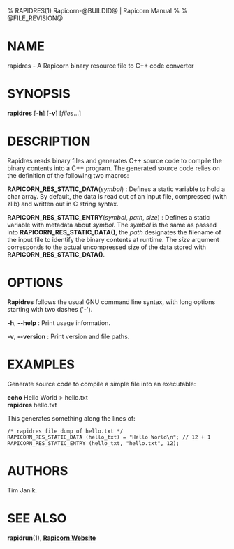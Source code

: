 % RAPIDRES(1) Rapicorn-@BUILDID@ | Rapicorn Manual
%
% @FILE_REVISION@


# NAME
rapidres - A Rapicorn binary resource file to C++ code converter


# SYNOPSIS
**rapidres** [**-h**] [**-v**] [*files*...]


# DESCRIPTION

Rapidres reads binary files and generates C++ source code to compile the
binary contents into a C++ program. The generated source code relies on
the definition of the following two macros:

**RAPICORN_RES_STATIC_DATA**(*symbol*)
:   Defines a static variable to hold a char array. By default, the data
    is read out of an input file, compressed (with zlib) and written out
    in C string syntax.

**RAPICORN_RES_STATIC_ENTRY**(*symbol*, *path*, *size*)
:   Defines a static variable with metadata about *symbol*.
    The *symbol* is the same as passed into **RAPICORN_RES_STATIC_DATA()**,
    the *path* designates the filename of the input file to identify the
    binary contents at runtime. The *size* argument corresponds to the
    actual uncompressed size of the data stored
    with **RAPICORN_RES_STATIC_DATA()**.


# OPTIONS

**Rapidres** follows the usual GNU command line syntax, with long options starting with two dashes ('-').

**-h**, **\--help**
:   Print usage information.

**-v**, **\--version**
:   Print version and file paths.


# EXAMPLES

Generate source code to compile a simple file into an executable:

**echo** Hello World > hello.txt	\
**rapidres** hello.txt

This generates something along the lines of:

    /* rapidres file dump of hello.txt */
    RAPICORN_RES_STATIC_DATA (hello_txt) = "Hello World\n"; // 12 + 1
    RAPICORN_RES_STATIC_ENTRY (hello_txt, "hello.txt", 12);


# AUTHORS
Tim Janik.


# SEE ALSO

**rapidrun**(1), [**Rapicorn Website**](https://rapicorn.testbit.org)
